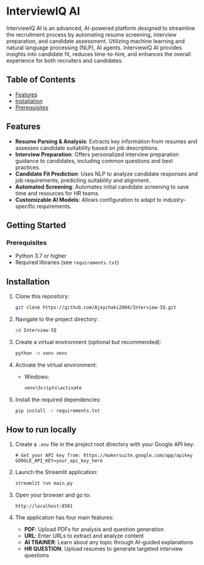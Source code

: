  # InterviewIQ AI

InterviewIQ AI is an advanced, AI-powered platform designed to streamline the recruitment process by automating resume screening, interview preparation, and candidate assessment. Utilizing machine learning and natural language processing (NLP), AI agents. InterviewIQ AI provides insights into candidate fit, reduces time-to-hire, and enhances the overall experience for both recruiters and candidates.

## Table of Contents

- [Features](#features)
- [Installation](#installation)
- [Prerequisites](#prerequisites)


## Features

- **Resume Parsing & Analysis**: Extracts key information from resumes and assesses candidate suitability based on job descriptions.
- **Interview Preparation**: Offers personalized interview preparation guidance to candidates, including common questions and best practices.
- **Candidate Fit Prediction**: Uses NLP to analyze candidate responses and job requirements, predicting suitability and alignment.
- **Automated Screening**: Automates initial candidate screening to save time and resources for HR teams.
- **Customizable AI Models**: Allows configuration to adapt to industry-specific requirements.

## Getting Started

### Prerequisites

- Python 3.7 or higher
- Required libraries (see `requirements.txt`)

## Installation

1. Clone this repository:
   ```bash
   git clone https://github.com/Ajaychaki2004/Interview-IQ.git
   ```
2. Navigate to the project directory:
   ```bash
   cd Interview-IQ
   ```
3. Create a virtual environment (optional but recommended):
   ```bash
   python -m venv venv
   ```
4. Activate the virtual environment:
   - Windows:
     ```bash
     venv\Scripts\activate
     ```
     
5. Install the required dependencies:
   ```bash
   pip install -r requirements.txt
   ```

## How to run locally

1. Create a `.env` file in the project root directory with your Google API key:
   ```
   # Get your API key from: https://makersuite.google.com/app/apikey
   GOOGLE_API_KEY=your_api_key_here
   ```


2. Launch the Streamlit application:
   ```bash
   streamlit run main.py
   ```

3. Open your browser and go to:
   ```
   http://localhost:8501
   ```

5. The application has four main features:
   - **PDF**: Upload PDFs for analysis and question generation
   - **URL**: Enter URLs to extract and analyze content
   - **AI TRAINER**: Learn about any topic through AI-guided explanations
   - **HR QUESTION**: Upload resumes to generate targeted interview questions

